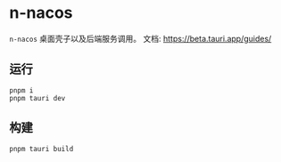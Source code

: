 # n-nacos
  `n-nacos` 桌面壳子以及后端服务调用。
  文档: https://beta.tauri.app/guides/

## 运行
```shell
pnpm i
pnpm tauri dev
```

## 构建
```shell
pnpm tauri build
```
